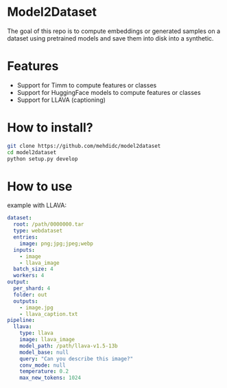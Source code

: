 # Model2Dataset 


The goal of this repo is to compute embeddings or generated samples on a dataset using pretrained models and save
them into disk into a synthetic.

# Features

- Support for Timm to compute features or classes
- Support for HuggingFace models to compute features or classes
- Support for LLAVA (captioning)

# How to install?

```bash
git clone https://github.com/mehdidc/model2dataset
cd model2dataset
python setup.py develop
```

# How to use

example with LLAVA:

```yaml
dataset:
  root: /path/0000000.tar
  type: webdataset
  entries:
    image: png;jpg;jpeg;webp
  inputs:
    - image
    - llava_image
  batch_size: 4
  workers: 4
output:
  per_shard: 4
  folder: out
  outputs:
    - image.jpg
    - llava_caption.txt
pipeline:
  llava:
    type: llava
    image: llava_image
    model_path: /path/llava-v1.5-13b
    model_base: null
    query: "Can you describe this image?"
    conv_mode: null
    temperature: 0.2
    max_new_tokens: 1024
```